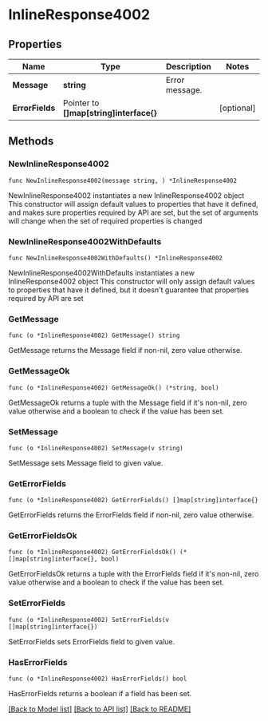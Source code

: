 # InlineResponse4002

## Properties

Name | Type | Description | Notes
------------ | ------------- | ------------- | -------------
**Message** | **string** | Error message. | 
**ErrorFields** | Pointer to **[]map[string]interface{}** |  | [optional] 

## Methods

### NewInlineResponse4002

`func NewInlineResponse4002(message string, ) *InlineResponse4002`

NewInlineResponse4002 instantiates a new InlineResponse4002 object
This constructor will assign default values to properties that have it defined,
and makes sure properties required by API are set, but the set of arguments
will change when the set of required properties is changed

### NewInlineResponse4002WithDefaults

`func NewInlineResponse4002WithDefaults() *InlineResponse4002`

NewInlineResponse4002WithDefaults instantiates a new InlineResponse4002 object
This constructor will only assign default values to properties that have it defined,
but it doesn't guarantee that properties required by API are set

### GetMessage

`func (o *InlineResponse4002) GetMessage() string`

GetMessage returns the Message field if non-nil, zero value otherwise.

### GetMessageOk

`func (o *InlineResponse4002) GetMessageOk() (*string, bool)`

GetMessageOk returns a tuple with the Message field if it's non-nil, zero value otherwise
and a boolean to check if the value has been set.

### SetMessage

`func (o *InlineResponse4002) SetMessage(v string)`

SetMessage sets Message field to given value.


### GetErrorFields

`func (o *InlineResponse4002) GetErrorFields() []map[string]interface{}`

GetErrorFields returns the ErrorFields field if non-nil, zero value otherwise.

### GetErrorFieldsOk

`func (o *InlineResponse4002) GetErrorFieldsOk() (*[]map[string]interface{}, bool)`

GetErrorFieldsOk returns a tuple with the ErrorFields field if it's non-nil, zero value otherwise
and a boolean to check if the value has been set.

### SetErrorFields

`func (o *InlineResponse4002) SetErrorFields(v []map[string]interface{})`

SetErrorFields sets ErrorFields field to given value.

### HasErrorFields

`func (o *InlineResponse4002) HasErrorFields() bool`

HasErrorFields returns a boolean if a field has been set.


[[Back to Model list]](../README.md#documentation-for-models) [[Back to API list]](../README.md#documentation-for-api-endpoints) [[Back to README]](../README.md)


